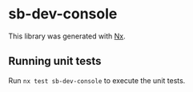 # sb-dev-console

This library was generated with [Nx](https://nx.dev).

## Running unit tests

Run `nx test sb-dev-console` to execute the unit tests.
